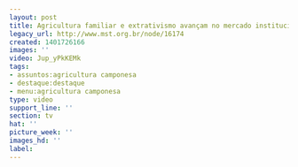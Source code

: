 ```yaml
---
layout: post
title: Agricultura familiar e extrativismo avançam no mercado institucional
legacy_url: http://www.mst.org.br/node/16174
created: 1401726166
images: ''
video: Jup_yPkKEMk
tags:
- assuntos:agricultura camponesa
- destaque:destaque
- menu:agricultura camponesa
type: video
support_line: ''
section: tv
hat: ''
picture_week: ''
images_hd: ''
label: 
---
```

<p><object width="600" height="500" data="http://www.youtube.com/v/Jup_yPkKEMk&amp;feature" type="application/x-shockwave-flash"><param name="src" value="http://www.youtube.com/v/Jup_yPkKEMk&amp;feature"></object></p>
